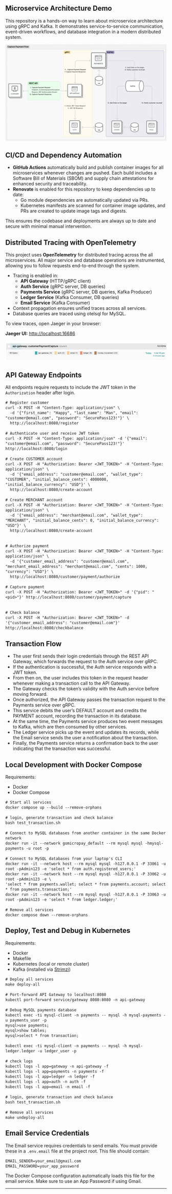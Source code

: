 ## Microservice Architecture Demo

This repository is a hands-on way to learn about microservice architecture using gRPC and Kafka. It demonstrates service-to-service communication, event-driven workflows, and database integration in a modern distributed system.

![Architecture Overview](microservices_architecture.png)


## CI/CD and Dependency Automation

- **GitHub Actions** automatically build and publish container images for all microservices whenever changes are pushed. Each build includes a Software Bill of Materials (SBOM) and supply chain attestations for enhanced security and traceability.
- **Renovate** is enabled for this repository to keep dependencies up to date:
  - Go module dependencies are automatically updated via PRs.
  - Kubernetes manifests are scanned for container image updates, and PRs are created to update image tags and digests.

This ensures the codebase and deployments are always up to date and secure with minimal manual intervention.


## Distributed Tracing with OpenTelemetry

This project uses **OpenTelemetry** for distributed tracing across the all microservices. All major service and database operations are instrumented, allowing you to follow requests end-to-end through the system.

- Tracing is enabled in:
  - **API Gateway** (HTTP/gRPC client)
  - **Auth Service** (gRPC server, DB queries)
  - **Payments Service** (gRPC server, DB queries, Kafka Producer)
  - **Ledger Service** (Kafka Consumer, DB queries)
  - **Email Service** (Kafka Consumer)
- Context propagation ensures unified traces across all services.
- Database queries are traced using otelsql for MySQL.

To view traces, open Jaeger in your browser:

**Jaeger UI:** [http://localhost:16686](http://localhost:16686)

![Jaeger UI](opentelemetry.png)


## API Gateway Endpoints

All endpoints require requests to include the JWT token in the `Authorization` header after login.
```
# Register customer
curl -X POST -H "Content-Type: application/json" \
  -d '{"first_name": "Happy", "last_name": "Man", "email": "customer@email.com", "password": "SecurePass123!"}' \
  http://localhost:8080/register

# Authenticate user and receive JWT token
curl -X POST -H "Content-Type: application/json" -d '{"email": "customer@email.com", "password": "SecurePass123!"}' http://localhost:8080/login

# Create CUSTOMER account
curl -X POST -H "Authorization: Bearer <JWT_TOKEN>" -H "Content-Type: application/json" \
  -d '{"email_address": "customer@email.com", "wallet_type": "CUSTOMER", "initial_balance_cents": 4000000, "initial_balance_currency": "USD"}' \
  http://localhost:8080/create-account

# Create MERCHANT account
curl -X POST -H "Authorization: Bearer <JWT_TOKEN>" -H "Content-Type: application/json" \
  -d '{"email_address": "merchant@email.com", "wallet_type": "MERCHANT", "initial_balance_cents": 0, "initial_balance_currency": "USD"}' \
  http://localhost:8080/create-account


# Authorize payment
curl -X POST -H "Authorization: Bearer <JWT_TOKEN>" -H "Content-Type: application/json" \
  -d '{"customer_email_address": "customer@email.com", "merchant_email_address": "merchant@email.com", "cents": 1000, "currency": "USD"}' \
  http://localhost:8080/customer/payment/authorize

# Capture payment
curl -X POST -H "Authorization: Bearer <JWT_TOKEN>" -d '{"pid": "<pid>"}' http://localhost:8080/customer/payment/capture


# Check balance
curl -X POST -H "Authorization: Bearer <JWT_TOKEN>" -d '{"customer_email_address": "customer@email.com"}' http://localhost:8080/checkbalance
```


## Transaction Flow

- The user first sends their login credentials through the REST API Gateway, which forwards the request to the Auth service over gRPC. 
- If the authentication is successful, the Auth service responds with a JWT token.
- From then on, the user includes this token in the request header whenever making a transaction call to the API Gateway. 
- The Gateway checks the token’s validity with the Auth service before moving forward.
- Once authorized, the API Gateway passes the transaction request to the Payments service over gRPC. 
- This service debits the user’s DEFAULT account and credits the PAYMENT account, recording the transaction in its database.
- At the same time, the Payments service produces two event messages to Kafka, which are then consumed by other services. 
- The Ledger service picks up the event and updates its records, while the Email service sends the user a notification about the transaction.
- Finally, the Payments service returns a confirmation back to the user indicating that the transaction was successful.


## Local Development with Docker Compose

Requirements:
- Docker
- Docker Compose

```
# Start all services
docker compose up --build --remove-orphans

# login, generate transaction and check balance
bash test_transaction.sh

# Connect to MySQL databases from another container in the same Docker network
docker run -it --network gomicropay_default --rm mysql mysql -hmysql-payments -u root -p

# Connect to MySQL databases from your laptop's CLI
docker run -it --network host --rm mysql mysql -h127.0.0.1 -P 33061 -u root -pAdmin123 -e 'select * from auth.registered_users;'
docker run -it --network host --rm mysql mysql -h127.0.0.1 -P 33062 -u root -pAdmin123 -e \
'select * from payments.wallet; select * from payments.account; select * from payments.transaction;'
docker run -it --network host --rm mysql mysql -h127.0.0.1 -P 33063 -u root -pAdmin123 -e 'select * from ledger.ledger;'

# Remove all services
docker compose down --remove-orphans
```

## Deploy, Test and Debug in Kubernetes

Requirements:
- Docker
- Makefile
- Kubernetes (local or remote cluster)
- Kafka (installed via [Strimzi](https://strimzi.io/quickstarts/))

```
# Deploy all services
make deploy-all

# Port-forward API Gateway to localhost:8080
kubectl port-forward service/gateway 8080:8080 -n api-gateway

# Debug MySQL payments database
kubectl exec -ti mysql-client -n payments -- mysql -h mysql-payments -u payments_user -p
mysql>use payments;
mysql>show tables;
mysql>select * from transaction;

kubectl exec -ti mysql-client -n payments -- mysql -h mysql-ledger.ledger -u ledger_user -p

# check logs
kubectl logs -l app=gateway -n api-gateway -f
kubectl logs -l app=payments -n payments -f
kubectl logs -l app=ledger -n ledger -f
kubectl logs -l app=auth -n auth -f
kubectl logs -l app=email -n email -f

# login, generate transaction and check balance
bash test_transaction.sh

# Remove all services
make undeploy-all
```

## Email Service Credentials

The Email service requires credentials to send emails. You must provide these in a `.env.email` file at the project root. This file should contain:

```
EMAIL_SENDER=your_email@gmail.com
EMAIL_PASSWORD=your_app_password
```

The Docker Compose configuration automatically loads this file for the email service. Make sure to use an App Password if using Gmail.

---



